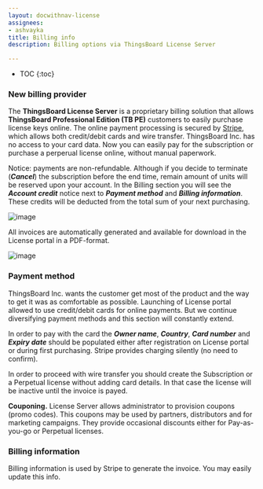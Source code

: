 ```yaml
---
layout: docwithnav-license
assignees:
- ashvayka
title: Billing info
description: Billing options via ThingsBoard License Server

---
```

* TOC
{:toc}

### New billing provider

The **ThingsBoard License Server** is a proprietary billing solution that allows **ThingsBoard Professional Edition (TB PE)** customers to easily purchase license keys online. The online payment processing is secured by [Stripe](https://stripe.com/), which allows both credit/debit cards and wire transfer. ThingsBoard Inc. has no access to your card data. 
Now you can easily pay for the subscription or purchase a perperual license online, without manual paperwork. 

Notice: payments are non-refundable. Although if you decide to terminate (***Cancel***) the subscription before the end time, remain amount of units will be reserved upon your account. In the Billing section you will see the ***Account credit*** notice next to ***Payment method*** and ***Billing information***. These credits will be deducted from the total sum of your next purchasing.  

![image](/images/license/accountcredit.png) 

All invoices are automatically generated and available for download in the License portal in a PDF-format.

![image](/images/license/billing.png) 
 
### Payment method

ThingsBoard Inc. wants the customer get most of the product and the way to get it was as comfortable as possible.  Launching of License portal allowed to use credit/debit cards for online payments. But we continue diversifying payment methods and this section will constantly extend.

In order to pay with the card the ***Owner name***, ***Country***, ***Card number*** and ***Expiry date*** should be populated either after registration on License portal or during first purchasing. Stripe provides charging silently (no need to confirm).

In order to proceed with wire transfer you should create the Subscription or a Perpetual license without adding card details. In that case the license will be inactive until the invoice is payed.  

**Couponing.** License Server allows administrator to provision coupons (promo codes). This coupons may be used by partners, distributors and for marketing campaigns. They provide occasional discounts either for Pay-as-you-go or Perpetual licenses.
 
### Billing information

Billing information is used by Stripe to generate the invoice. You may easily update this info.